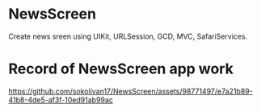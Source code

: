 # NewsScreen
Create news sreen using UIKit, URLSession, GCD, MVC, SafariServices.
# Record of NewsScreen app work

https://github.com/sokolivan17/NewsScreen/assets/98771497/e7a21b89-41b8-4de5-af3f-10ed91ab99ac

